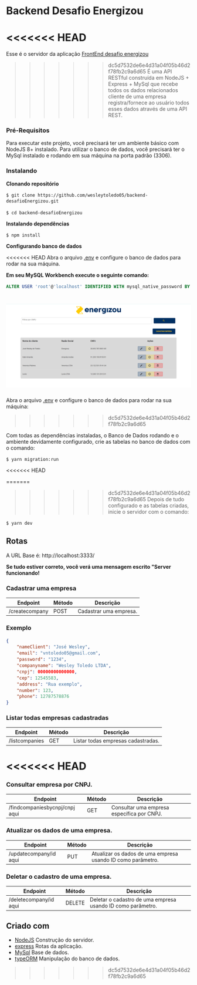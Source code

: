 # Backend Desafio Energizou
<<<<<<< HEAD
=======

Esse é o servidor da aplicação [FrontEnd desafio energizou](https://github.com/wesleytoledo05/frontend-desafioEnergizou)

>>>>>>> dc5d7532de6e4d31a04f05b46d2f78fb2c9a6d65
É uma API RESTful construída em NodeJS + Express + MySql que recebe todos os dados relacionados cliente de uma empresa registra/fornece ao usuário todos esses dados através de uma API REST.

### Pré-Requisitos

Para executar este projeto, você precisará ter um ambiente básico com NodeJS 8+ instalado. Para utilizar o banco de dados, você precisará ter o MySql instalado e rodando em sua máquina na porta padrão (3306).

### Instalando 

**Clonando repositório**

```
$ git clone https://github.com/wesleytoledo05/backend-desafioEnergizou.git

$ cd backend-desafioEnergizou
```

**Instalando dependências**

```
$ npm install
```

**Configurando banco de dados**

<<<<<<< HEAD
Abra o arquivo [.env](https://github.com/wesleytoledo05/backend-desafioEnergizou/blob/main/.env) e configure o banco de dados para rodar na sua máquina.

**Em seu MySQL Workbench execute o seguinte comando:**
```sql
ALTER USER 'root'@'localhost' IDENTIFIED WITH mysql_native_password BY 'password';
```

![Preview-Screens](https://github.com/wesleytoledo05/frontend-desafioEnergizou/blob/main/HomePage.png)
=======
Abra o arquivo [.env](https://github.com/wesleytoledo05/backend-desafioEnergizou/blob/main/.env) e configure o banco de dados para rodar na sua máquina:
>>>>>>> dc5d7532de6e4d31a04f05b46d2f78fb2c9a6d65


Com todas as dependências instaladas, o Banco de Dados rodando e o ambiente devidamente configurado, crie as tabelas no banco de dados com o comando:

```
$ yarn migration:run
```
<<<<<<< HEAD




=======
>>>>>>> dc5d7532de6e4d31a04f05b46d2f78fb2c9a6d65
Depois de tudo configurado e as tabelas criadas, inicie o servidor com o comando:

```
$ yarn dev
```

## Rotas

A URL Base é: http://localhost:3333/

**Se tudo estiver correto, você verá uma mensagem escrito "Server funcionando!**

### Cadastrar uma empresa

| Endpoint | Método| Descrição |
|----------|--------|------------|
| /createcompany | POST  | Cadastrar uma empresa.|

### Exemplo

```json
{
	"nameClient": "José Wesley",
	"email": "vntoledo05@gmail.com",
	"password": "1234",
	"companyname": "Wesley Toledo LTDA",
	"cnpj": 00000000000000,
	"cep": 12545583,
	"address": "Rua exemplo",
	"number": 123,
	"phone": 12787578876
}
```

### Listar todas empresas cadastradas

| Endpoint | Método| Descrição |
|----------|--------|------------|
| /listcompanies | GET  | Listar todas empresas cadastradas. |
<<<<<<< HEAD
=======


### Consultar empresa por CNPJ.

| Endpoint | Método| Descrição |
|----------|--------|------------|
| /findcompaniesbycnpj/cnpj aqui | GET  | Consultar uma empresa específica por CNPJ. |


### Atualizar os dados de uma empresa.

| Endpoint | Método| Descrição |
|----------|--------|------------|
| /updatecompany/id aqui | PUT  | Atualizar os dados de uma empresa usando ID como parâmetro. |


### Deletar o cadastro de uma empresa.

| Endpoint | Método| Descrição |
|----------|--------|------------|
| /deletecompany/id aqui | DELETE  | Deletar o cadastro de uma empresa usando ID como parâmetro. |


## Criado com 

- [NodeJS](https://nodejs.org/en/) Construção do servidor.
- [express](https://expressjs.com/) Rotas da aplicação.
- [MySql](https://www.mysql.com/) Base de dados.
- [typeORM](https://typeorm.io/) Manipulação do banco de dados.
>>>>>>> dc5d7532de6e4d31a04f05b46d2f78fb2c9a6d65
